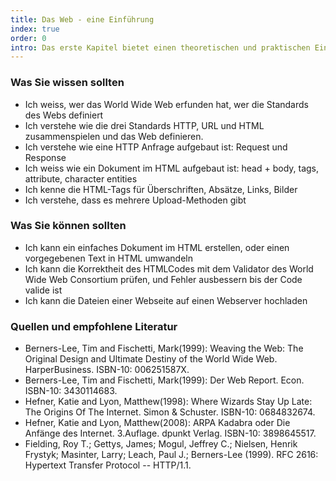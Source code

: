 ```yaml
--- 
title: Das Web - eine Einführung
index: true
order: 0
intro: Das erste Kapitel bietet einen theoretischen und praktischen Einstieg in das World Wide Web.  
---
```



### Was Sie wissen sollten

* Ich weiss, wer das World Wide Web erfunden hat, wer die Standards des Webs definiert
* Ich verstehe wie die drei Standards HTTP, URL und HTML zusammenspielen und das Web definieren.
* Ich verstehe wie eine HTTP Anfrage aufgebaut ist: Request und Response
* Ich weiss wie ein Dokument im HTML aufgebaut ist: head + body, tags, attribute, character entities
* Ich kenne die HTML-Tags für Überschriften, Absätze, Links, Bilder
* Ich verstehe, dass es mehrere Upload-Methoden gibt

### Was Sie können sollten

* Ich kann ein einfaches Dokument im HTML erstellen, oder einen vorgegebenen Text in HTML umwandeln
* Ich kann die Korrektheit des HTMLCodes mit dem Validator des World Wide Web Consortium prüfen, und Fehler ausbessern bis der Code valide ist
* Ich kann die Dateien einer Webseite auf einen Webserver hochladen

### Quellen und empfohlene Literatur

* Berners-Lee, Tim and Fischetti, Mark(1999): Weaving the Web: The Original Design and Ultimate Destiny of the World Wide Web. HarperBusiness. ISBN-10: 006251587X.
* Berners-Lee, Tim and Fischetti, Mark(1999): Der Web Report. Econ. ISBN-10: 3430114683.
* Hefner, Katie and Lyon, Matthew(1998): Where Wizards Stay Up Late: The Origins Of The Internet. Simon & Schuster. ISBN-10: 0684832674.
* Hefner, Katie and Lyon, Matthew(2008): ARPA Kadabra oder Die Anfänge des Internet. 3.Auflage. dpunkt Verlag. ISBN-10: 3898645517.
* Fielding, Roy T.; Gettys, James; Mogul, Jeffrey C.; Nielsen, Henrik Frystyk; Masinter, Larry; Leach, Paul J.; Berners-Lee (1999). RFC 2616: Hypertext Transfer Protocol -- HTTP/1.1. 

